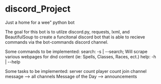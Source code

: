 # discord_Project
Just a home for a wee" python bot

The goal for this bot is to utilze discord.py, requests, lxml, and BeautifulSoup to create a funcitonal discord bot that is able to recieve commands via the bot-commands discord channel.


Some commands to be implemented:
  search: -s | --search; Will scrape various webpages for dnd content (ie: Spells, Classes, Races, ect.)
  help: -h | --help

Some tasks to be implemented:
  server count
  player count
  join channel message --> all channels
  Message of the Day --> announcements

